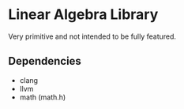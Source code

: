 # Linear Algebra Library
Very primitive and not intended to be fully featured.

## Dependencies
- clang
- llvm
- math (math.h)
